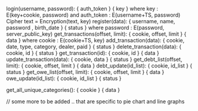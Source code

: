 login(username, password):
	{ auth_token }
	{ key }
	where key : E(key+cookie, password)
	and auth_token : E(username+TS, password)
	Cipher text = Encryption(text, key)
register(data):
	{ username, name, password , birth_date }
	{ status }
	where password : E(password, server_public_key)
get_transactions(offset, limit):
	{ cookie, offset, limit }
	{ data }
	where cookie : E(cookie+TS, key)
add_transaction(data):
	{ cookie, date, type, category, dealer, paid }
	{ status }
delete_transaction(data):
	{ cookie, id }
	{ status }
get_transaction(id):
	{ cookie, id }
	{ data }
update_transaction(data):
	{ cookie, data }
	{ status }
get_debt_list(offset, limit):
	{ cookie, offset, limit }
	{ data }
debt_update(id_list):
	{ cookie, id_list }
	{ status }
get_owe_list(offset, limit):
	{ cookie, offset, limit }
	{ data }
owe_update(id_list):
	{ cookie, id_list }
	{ status }

get_all_unique_categories():
	{ cookie }
	{ data }

// some more to be added .. that are specific to pie chart and line graphs
